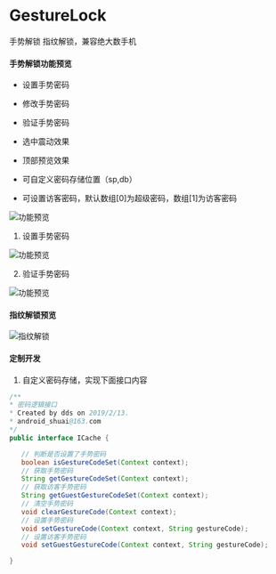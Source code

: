 # GestureLock
手势解锁 指纹解锁，兼容绝大数手机
#### 手势解锁功能预览

* 设置手势密码

* 修改手势密码
* 验证手势密码
* 选中震动效果
* 顶部预览效果
* 可自定义密码存储位置（sp,db）
* 可设置访客密码，默认数组[0]为超级密码，数组[1]为访客密码

![功能预览](https://github.com/ddssingsong/GuestureLock/blob/master/image/image1.jpg)

1. 设置手势密码

![功能预览](https://github.com/ddssingsong/GuestureLock/blob/master/image/test1.gif)

2. 验证手势密码

![功能预览](https://github.com/ddssingsong/GuestureLock/blob/master/image/test2.gif)



#### 指纹解锁预览

![指纹解锁](https://github.com/ddssingsong/GuestureLock/blob/master/image/test3.gif)

#### 定制开发

1. 自定义密码存储，实现下面接口内容

 ```java
/**
 * 密码逻辑接口
 * Created by dds on 2019/2/13.
 * android_shuai@163.com
 */
public interface ICache {

    // 判断是否设置了手势密码
    boolean isGestureCodeSet(Context context);
    // 获取手势密码
    String getGestureCodeSet(Context context);
    // 获取访客手势密码
    String getGuestGestureCodeSet(Context context);
    // 清空手势密码
    void clearGestureCode(Context context);
    // 设置手势密码
    void setGestureCode(Context context, String gestureCode);
    // 设置访客手势密码
    void setGuestGestureCode(Context context, String gestureCode);

}

 ```

